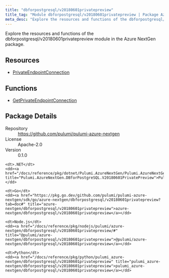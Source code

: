 ```yaml
---
title: "dbforpostgresql/v20180601privatepreview"
title_tag: "Module dbforpostgresql/v20180601privatepreview | Package Azure NextGen"
meta_desc: "Explore the resources and functions of the dbforpostgresql/v20180601privatepreview module in the Azure NextGen package."
---
```


<!-- WARNING: this file was generated by Pulumi Docs Generator. -->
<!-- Do not edit by hand unless you're certain you know what you are doing! -->

Explore the resources and functions of the dbforpostgresql/v20180601privatepreview module in the Azure NextGen package.

<h2 id="resources">Resources</h2>
<ul class="api">
    <li><a href="privateendpointconnection" title="PrivateEndpointConnection"><span class="symbol resource"></span>PrivateEndpointConnection</a></li>
</ul>

<h2 id="functions">Functions</h2>
<ul class="api">
    <li><a href="getprivateendpointconnection" title="GetPrivateEndpointConnection"><span class="symbol function"></span>GetPrivateEndpointConnection</a></li>
</ul>

<h2 id="package-details">Package Details</h2>
<dl class="package-details">
	<dt>Repository</dt>
	<dd><a href="https://github.com/pulumi/pulumi-azure-nextgen">https://github.com/pulumi/pulumi-azure-nextgen</a></dd>
	<dt>License</dt>
	<dd>Apache-2.0</dd>
	<dt>Version</dt>
	<dd>0.1.0</dd>
</dl>



<dl class="tabular">

    <dt>.NET</dt>
    <dd><a href="/docs/reference/pkg/dotnet/Pulumi.AzureNextGen/Pulumi.AzureNextGen.DBforPostgreSQL.V20180601PrivatePreview.html" title="Pulumi.AzureNextGen.DBforPostgreSQL.V20180601PrivatePreview">Pulumi.AzureNextGen.DBforPostgreSQL.V20180601PrivatePreview</a></dd>

    <dt>Go</dt>
    <dd><a href="https://pkg.go.dev/github.com/pulumi/pulumi-azure-nextgen/sdk/go/azure-nextgen/dbforpostgresql/v20180601privatepreview?tab=doc#" title="azure-nextgen/dbforpostgresql/v20180601privatepreview">azure-nextgen/dbforpostgresql/v20180601privatepreview</a></dd>

    <dt>Node.js</dt>
    <dd><a href="/docs/reference/pkg/nodejs/pulumi/azure-nextgen/dbforpostgresql/v20180601privatepreview/#" title="@pulumi/azure-nextgen/dbforpostgresql/v20180601privatepreview">@pulumi/azure-nextgen/dbforpostgresql/v20180601privatepreview</a></dd>

    <dt>Python</dt>
    <dd><a href="/docs/reference/pkg/python/pulumi_azure-nextgen/dbforpostgresql/v20180601privatepreview" title="pulumi_azure-nextgen/dbforpostgresql/v20180601privatepreview">pulumi_azure-nextgen/dbforpostgresql/v20180601privatepreview</a></dd>

</dl>

